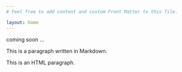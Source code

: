 ```yaml
---
# Feel free to add content and custom Front Matter to this file.

layout: home
---
```


coming soon ...

<p>This is a paragraph written in Markdown.</p>

<div class="custom-div">
    <p>This is an HTML paragraph.</p>
</div>
